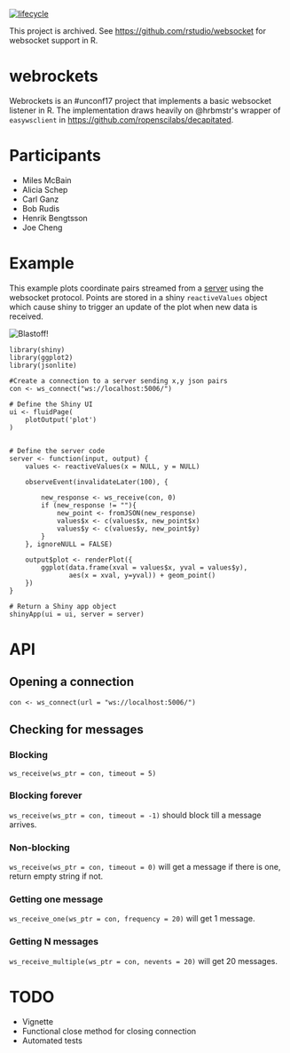 [![lifecycle](https://img.shields.io/badge/lifecycle-archived-red.svg)](https://www.tidyverse.org/lifecycle/#archived)

This project is archived. See https://github.com/rstudio/websocket for websocket support in R.

# webrockets

Webrockets is an #unconf17 project that implements a basic websocket listener in R. The implementation draws heavily on @hrbmstr's wrapper of `easywsclient` in https://github.com/ropenscilabs/decapitated.

# Participants

* Miles McBain
* Alicia Schep
* Carl Ganz
* Bob Rudis
* Henrik Bengtsson
* Joe Cheng

# Example
This example plots coordinate pairs streamed from a [server](https://github.com/ropenscilabs/webrockets/blob/master/tests/random_coordintate_server.R) using the websocket protocol. Points are stored in a shiny `reactiveValues` object which cause shiny to trigger an update of the plot when new data is received.

![Blastoff!](https://raw.githubusercontent.com/ropenscilabs/webrockets/master/inst/media/example1.gif)

```   
library(shiny)
library(ggplot2)
library(jsonlite)

#Create a connection to a server sending x,y json pairs
con <- ws_connect("ws://localhost:5006/")

# Define the Shiny UI
ui <- fluidPage(
    plotOutput('plot')
)


# Define the server code
server <- function(input, output) {
    values <- reactiveValues(x = NULL, y = NULL)

    observeEvent(invalidateLater(100), {

        new_response <- ws_receive(con, 0)
        if (new_response != ""){
            new_point <- fromJSON(new_response)
            values$x <- c(values$x, new_point$x)
            values$y <- c(values$y, new_point$y)
        }
    }, ignoreNULL = FALSE)

    output$plot <- renderPlot({
        ggplot(data.frame(xval = values$x, yval = values$y),
               aes(x = xval, y=yval)) + geom_point()
    })
}

# Return a Shiny app object
shinyApp(ui = ui, server = server)
```

# API

## Opening a connection
`con <- ws_connect(url = "ws://localhost:5006/")`

## Checking for messages

### Blocking
`ws_receive(ws_ptr = con, timeout = 5)` 

### Blocking forever
`ws_receive(ws_ptr = con, timeout = -1)` should block till a message arrives.

### Non-blocking
`ws_receive(ws_ptr = con, timeout = 0)` will get a message if there is one, return empty string if not.

### Getting one message
`ws_receive_one(ws_ptr = con, frequency = 20)` will get 1 message.

### Getting N messages
`ws_receive_multiple(ws_ptr = con, nevents = 20)` will get 20 messages.


# TODO
* Vignette
* Functional close method for closing connection
* Automated tests
